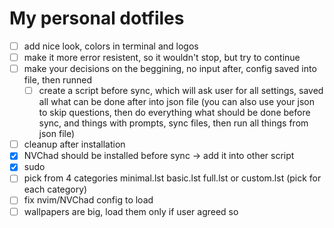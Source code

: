 # My personal dotfiles

- [ ] add nice look, colors in terminal and logos
- [ ] make it more error resistent, so it wouldn't stop, but try to continue
- [ ] make your decisions on the beggining, no input after, config saved into file, then runned
    - [ ] create a script before sync, which will ask user for all settings, saved all what can be done after into json file (you can also use your json to skip questions, then do everything what should be done before sync, and things with prompts, sync files, then run all things from json file)
- [ ] cleanup after installation
- [x] NVChad should be installed before sync -> add it into other script
- [x] sudo
- [ ] pick from 4 categories minimal.lst basic.lst full.lst or custom.lst (pick for each category)
- [ ] fix nvim/NVChad config to load
- [ ] wallpapers are big, load them only if user agreed so
